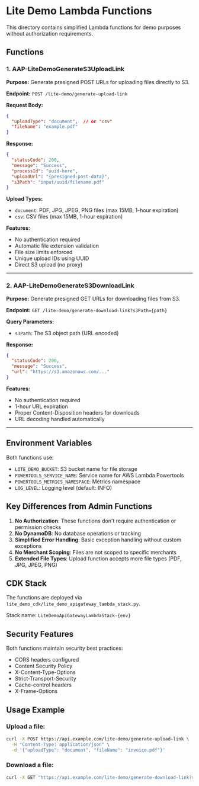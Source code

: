 # Lite Demo Lambda Functions

This directory contains simplified Lambda functions for demo purposes without authorization requirements.

## Functions

### 1. AAP-LiteDemoGenerateS3UploadLink

**Purpose:** Generate presigned POST URLs for uploading files directly to S3.

**Endpoint:** `POST /lite-demo/generate-upload-link`

**Request Body:**
```json
{
  "uploadType": "document",  // or "csv"
  "fileName": "example.pdf"
}
```

**Response:**
```json
{
  "statusCode": 200,
  "message": "Success",
  "processId": "uuid-here",
  "uploadUrl": "{presigned-post-data}",
  "s3Path": "input/uuid/filename.pdf"
}
```

**Upload Types:**
- `document`: PDF, JPG, JPEG, PNG files (max 15MB, 1-hour expiration)
- `csv`: CSV files (max 15MB, 1-hour expiration)

**Features:**
- No authentication required
- Automatic file extension validation
- File size limits enforced
- Unique upload IDs using UUID
- Direct S3 upload (no proxy)

---

### 2. AAP-LiteDemoGenerateS3DownloadLink

**Purpose:** Generate presigned GET URLs for downloading files from S3.

**Endpoint:** `GET /lite-demo/generate-download-link?s3Path={path}`

**Query Parameters:**
- `s3Path`: The S3 object path (URL encoded)

**Response:**
```json
{
  "statusCode": 200,
  "message": "Success",
  "url": "https://s3.amazonaws.com/..."
}
```

**Features:**
- No authentication required
- 1-hour URL expiration
- Proper Content-Disposition headers for downloads
- URL decoding handled automatically

---

## Environment Variables

Both functions use:
- `LITE_DEMO_BUCKET`: S3 bucket name for file storage
- `POWERTOOLS_SERVICE_NAME`: Service name for AWS Lambda Powertools
- `POWERTOOLS_METRICS_NAMESPACE`: Metrics namespace
- `LOG_LEVEL`: Logging level (default: INFO)

## Key Differences from Admin Functions

1. **No Authorization**: These functions don't require authentication or permission checks
2. **No DynamoDB**: No database operations or tracking
3. **Simplified Error Handling**: Basic exception handling without custom exceptions
4. **No Merchant Scoping**: Files are not scoped to specific merchants
5. **Extended File Types**: Upload function accepts more file types (PDF, JPG, JPEG, PNG)

## CDK Stack

The functions are deployed via `lite_demo_cdk/lite_demo_apigateway_lambda_stack.py`.

Stack name: `LiteDemoApiGatewayLambdaStack-{env}`

## Security Features

Both functions maintain security best practices:
- CORS headers configured
- Content Security Policy
- X-Content-Type-Options
- Strict-Transport-Security
- Cache-control headers
- X-Frame-Options

## Usage Example

### Upload a file:
```bash
curl -X POST https://api.example.com/lite-demo/generate-upload-link \
  -H "Content-Type: application/json" \
  -d '{"uploadType": "document", "fileName": "invoice.pdf"}'
```

### Download a file:
```bash
curl -X GET "https://api.example.com/lite-demo/generate-download-link?s3Path=input/uuid/invoice.pdf"
```
